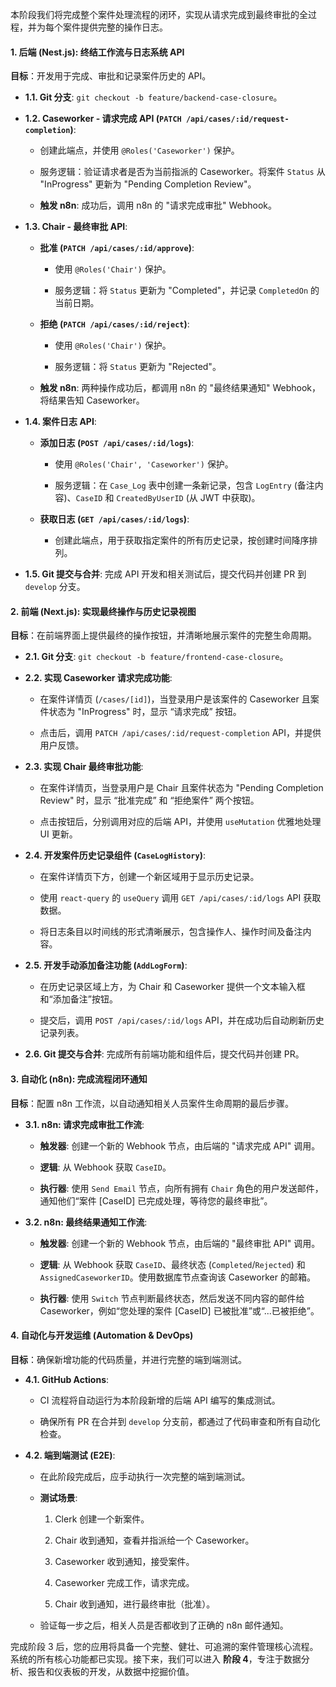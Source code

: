 本阶段我们将完成整个案件处理流程的闭环，实现从请求完成到最终审批的全过程，并为每个案件提供完整的操作日志。

#### **1. 后端 (Nest.js): 终结工作流与日志系统 API**

**目标**：开发用于完成、审批和记录案件历史的 API。

- **1.1. Git 分支**: `git checkout -b feature/backend-case-closure`。
    
- **1.2. Caseworker - 请求完成 API (`PATCH /api/cases/:id/request-completion`)**:
    
    - 创建此端点，并使用 `@Roles('Caseworker')` 保护。
        
    - 服务逻辑：验证请求者是否为当前指派的 Caseworker。将案件 `Status` 从 "InProgress" 更新为 "Pending Completion Review"。
        
    - **触发 n8n**: 成功后，调用 n8n 的 "请求完成审批" Webhook。
        
- **1.3. Chair - 最终审批 API**:
    
    - **批准 (`PATCH /api/cases/:id/approve`)**:
        
        - 使用 `@Roles('Chair')` 保护。
            
        - 服务逻辑：将 `Status` 更新为 "Completed"，并记录 `CompletedOn` 的当前日期。
            
    - **拒绝 (`PATCH /api/cases/:id/reject`)**:
        
        - 使用 `@Roles('Chair')` 保护。
            
        - 服务逻辑：将 `Status` 更新为 "Rejected"。
            
    - **触发 n8n**: 两种操作成功后，都调用 n8n 的 "最终结果通知" Webhook，将结果告知 Caseworker。
        
- **1.4. 案件日志 API**:
    
    - **添加日志 (`POST /api/cases/:id/logs`)**:
        
        - 使用 `@Roles('Chair', 'Caseworker')` 保护。
            
        - 服务逻辑：在 `Case_Log` 表中创建一条新记录，包含 `LogEntry` (备注内容)、`CaseID` 和 `CreatedByUserID` (从 JWT 中获取)。
            
    - **获取日志 (`GET /api/cases/:id/logs`)**:
        
        - 创建此端点，用于获取指定案件的所有历史记录，按创建时间降序排列。
            
- **1.5. Git 提交与合并**: 完成 API 开发和相关测试后，提交代码并创建 PR 到 `develop` 分支。
    

#### **2. 前端 (Next.js): 实现最终操作与历史记录视图**

**目标**：在前端界面上提供最终的操作按钮，并清晰地展示案件的完整生命周期。

- **2.1. Git 分支**: `git checkout -b feature/frontend-case-closure`。
    
- **2.2. 实现 Caseworker 请求完成功能**:
    
    - 在案件详情页 (`/cases/[id]`)，当登录用户是该案件的 Caseworker 且案件状态为 "InProgress" 时，显示 “请求完成” 按钮。
        
    - 点击后，调用 `PATCH /api/cases/:id/request-completion` API，并提供用户反馈。
        
- **2.3. 实现 Chair 最终审批功能**:
    
    - 在案件详情页，当登录用户是 Chair 且案件状态为 "Pending Completion Review" 时，显示 “批准完成” 和 “拒绝案件” 两个按钮。
        
    - 点击按钮后，分别调用对应的后端 API，并使用 `useMutation` 优雅地处理 UI 更新。
        
- **2.4. 开发案件历史记录组件 (`CaseLogHistory`)**:
    
    - 在案件详情页下方，创建一个新区域用于显示历史记录。
        
    - 使用 `react-query` 的 `useQuery` 调用 `GET /api/cases/:id/logs` API 获取数据。
        
    - 将日志条目以时间线的形式清晰展示，包含操作人、操作时间及备注内容。
        
- **2.5. 开发手动添加备注功能 (`AddLogForm`)**:
    
    - 在历史记录区域上方，为 Chair 和 Caseworker 提供一个文本输入框和“添加备注”按钮。
        
    - 提交后，调用 `POST /api/cases/:id/logs` API，并在成功后自动刷新历史记录列表。
        
- **2.6. Git 提交与合并**: 完成所有前端功能和组件后，提交代码并创建 PR。
    

#### **3. 自动化 (n8n): 完成流程闭环通知**

**目标**：配置 n8n 工作流，以自动通知相关人员案件生命周期的最后步骤。

- **3.1. n8n: 请求完成审批工作流**:
    
    - **触发器**: 创建一个新的 Webhook 节点，由后端的 "请求完成 API" 调用。
        
    - **逻辑**: 从 Webhook 获取 `CaseID`。
        
    - **执行器**: 使用 `Send Email` 节点，向所有拥有 `Chair` 角色的用户发送邮件，通知他们“案件 [CaseID] 已完成处理，等待您的最终审批”。
        
- **3.2. n8n: 最终结果通知工作流**:
    
    - **触发器**: 创建一个新的 Webhook 节点，由后端的 "最终审批 API" 调用。
        
    - **逻辑**: 从 Webhook 获取 `CaseID`、最终状态 (`Completed`/`Rejected`) 和 `AssignedCaseworkerID`。使用数据库节点查询该 Caseworker 的邮箱。
        
    - **执行器**: 使用 `Switch` 节点判断最终状态，然后发送不同内容的邮件给 Caseworker，例如“您处理的案件 [CaseID] 已被批准”或“...已被拒绝”。
        

#### **4. 自动化与开发运维 (Automation & DevOps)**

**目标**：确保新增功能的代码质量，并进行完整的端到端测试。

- **4.1. GitHub Actions**:
    
    - CI 流程将自动运行为本阶段新增的后端 API 编写的集成测试。
        
    - 确保所有 PR 在合并到 `develop` 分支前，都通过了代码审查和所有自动化检查。
        
- **4.2. 端到端测试 (E2E)**:
    
    - 在此阶段完成后，应手动执行一次完整的端到端测试。
        
    - **测试场景**:
        
        1. Clerk 创建一个新案件。
            
        2. Chair 收到通知，查看并指派给一个 Caseworker。
            
        3. Caseworker 收到通知，接受案件。
            
        4. Caseworker 完成工作，请求完成。
            
        5. Chair 收到通知，进行最终审批（批准）。
            
    - 验证每一步之后，相关人员是否都收到了正确的 n8n 邮件通知。
        

完成阶段 3 后，您的应用将具备一个完整、健壮、可追溯的案件管理核心流程。系统的所有核心功能都已实现。接下来，我们可以进入 **阶段 4**，专注于数据分析、报告和仪表板的开发，从数据中挖掘价值。